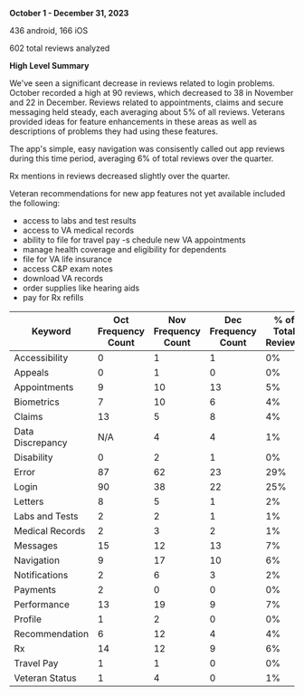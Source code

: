 **October 1 - December 31, 2023**

 436 android, 166 iOS

602 total reviews analyzed

**High Level Summary**

We've seen a significant decrease in reviews related to login problems. October recorded a high at 90 reviews, which decreased to 38 in November and 22 in December. Reviews related to appointments, claims and secure messaging held steady, each averaging about 5% of all reviews. Veterans provided ideas for feature enhancements in these areas as well as descriptions of problems they had using these features.

The app's simple, easy navigation was consisently called out app reviews during this time period, averaging 6% of total reviews over the quarter.

Rx mentions in reviews decreased slightly over the quarter. 

Veteran recommendations for new app features not yet available included the following:
- access to labs and test results
- access to VA medical records 
- ability to file for travel pay 
-s chedule new VA appointments
- manage health coverage and eligibility for dependents
- file for VA life insurance
- access C&P exam notes
- download VA records
- order supplies like hearing aids
- pay for Rx refills

| Keyword          | Oct Frequency Count | Nov Frequency Count | Dec Frequency Count | % of Total Reviews | Trending Frequency |
| ---------------- | ------------------- | ------------------- | ------------------- | ------------------ | ------------------ |
| Accessibility    | 0                   | 1                   | 1                   | 0%                 | Steady             |
| Appeals          | 0                   | 1                   | 0                   | 0%                 | Steady             |
| Appointments     | 9                   | 10                  | 13                  | 5%                 | Increase           |
| Biometrics       | 7                   | 10                  | 6                   | 4%                 | Steady             |
| Claims           | 13                  | 5                   | 8                   | 4%                 | Steady             |
| Data Discrepancy | N/A                 | 4                   | 4                   | 1%                 | Steady             |
| Disability       | 0                   | 2                   | 1                   | 0%                 | Steady             |
| Error            | 87                  | 62                  | 23                  | 29%                | Decrease           |
| Login            | 90                  | 38                  | 22                  | 25%                | Decrease           |
| Letters          | 8                   | 5                   | 1                   | 2%                 | Decrease           |
| Labs and Tests   | 2                   | 2                   | 1                   | 1%                 | Steady             |
| Medical Records  | 2                   | 3                   | 2                   | 1%                 | Steady             |
| Messages         | 15                  | 12                  | 13                  | 7%                 | Steady             |
| Navigation       | 9                   | 17                  | 10                  | 6%                 | Steady             |
| Notifications    | 2                   | 6                   | 3                   | 2%                 | Decrease           |
| Payments         | 2                   | 0                   | 0                   | 0%                 | Steady             |
| Performance      | 13                  | 19                  | 9                   | 7%                 | Decrease           |
| Profile          | 1                   | 2                   | 0                   | 0%                 | Steady             |
| Recommendation   | 6                   | 12                  | 4                   | 4%                 | Decrease           |
| Rx               | 14                  | 12                  | 9                   | 6%                 | Decrease           |
| Travel Pay       | 1                   | 1                   | 0                   | 0%                 | Steady             |
| Veteran Status   | 1                   | 4                   | 0                   | 1%                 | Decrease           |

